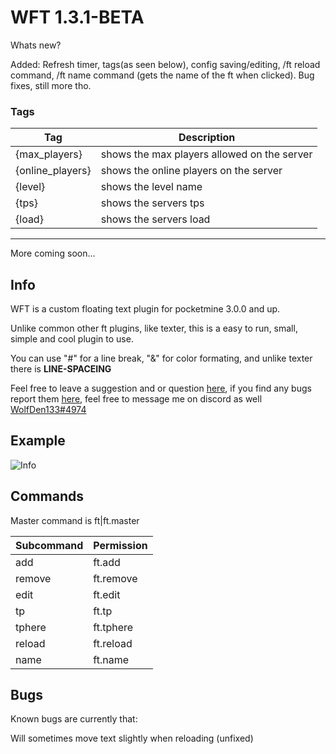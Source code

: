 # WFT 1.3.1-BETA

Whats new? 

Added: 
  Refresh timer, tags(as seen below), config saving/editing, /ft reload command, /ft name command (gets the name of the ft when clicked).
  Bug fixes, still more tho.
  
  ### Tags
  Tag|Description
  -|-
  {max_players}|shows the max players allowed on the server
  {online_players}|shows the online players on the server
  {level}|shows the level name
  {tps}|shows the servers tps
  {load}|shows the servers load
  --------
  More coming soon...
  
## Info
WFT is a custom floating text plugin for pocketmine 3.0.0 and up.

Unlike common other ft plugins, like texter, this is a easy to run, small, simple and cool plugin to use.

You can use "#" for a line break, "&" for color formating, and unlike texter there is __LINE-SPACEING__

Feel free to leave a suggestion and or question [here](https://github.com/WolfDen133/WFT/discussions),
if you find any bugs report them [here](https://github.com/WolfDen133/WFT/issues),
feel free to message me on discord as well [WolfDen133#4974](https://dsc.bio/WolfDen133)

## Example
![Info](https://i.imgur.com/7UZQGWR.png)

## Commands

Master command is ft|ft.master

Subcommand | Permission
---------|----------
add|ft.add
remove|ft.remove
edit|ft.edit
tp|ft.tp
tphere|ft.tphere
reload|ft.reload
name|ft.name

## Bugs
Known bugs are currently that:
  
  Will sometimes move text slightly when reloading (unfixed)
